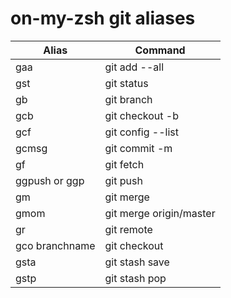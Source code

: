 # on-my-zsh git aliases  

| Alias          | Command                 |
| -------------- | ----------------------- |
| gaa            | git add --all           |
| gst            | git status              |
| gb             | git branch              |
| gcb            | git checkout -b         |
| gcf            | git config --list       |
| gcmsg          | git commit -m           |
| gf             | git fetch               |
| ggpush or ggp  | git push                |
| gm             | git merge               |
| gmom           | git merge origin/master |
| gr             | git remote              |
| gco branchname | git checkout            |
| gsta           | git stash save          |
| gstp           | git stash pop           |